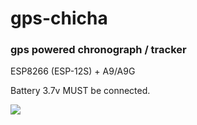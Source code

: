 # gps-chicha
### gps powered chronograph / tracker

ESP8266  (ESP-12S) + A9/A9G

Battery 3.7v MUST be connected.

<img src="https://repository-images.githubusercontent.com/435801165/778e33c6-4577-4e3b-9fd8-50ec9b9cb977">
